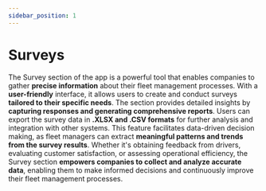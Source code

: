 ```yaml
---
sidebar_position: 1
---
```


# Surveys

The Survey section of the app is a powerful tool that enables companies to gather **precise information** about their fleet management processes. With a **user-friendly** interface, it allows users to create and conduct surveys **tailored to their specific needs**. The section provides detailed insights by **capturing responses and generating comprehensive reports**. Users can export the survey data in **.XLSX and .CSV formats** for further analysis and integration with other systems. This feature facilitates data-driven decision making, as fleet managers can extract **meaningful patterns and trends from the survey results**. Whether it's obtaining feedback from drivers, evaluating customer satisfaction, or assessing operational efficiency, the Survey section **empowers companies to collect and analyze accurate data**, enabling them to make informed decisions and continuously improve their fleet management processes.
